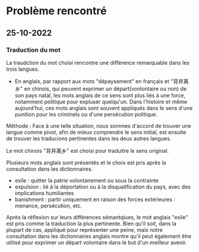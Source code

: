 # Problème rencontré

## 25-10-2022
### Traduction du mot 
La traudction du mot choisi rencontre une différence remarquable dans les trois langues. 
- En anglais, par rapport aux mots "dépaysement" en français et "背井离乡" en chinois, qui peuvent exprimer un départ(vonlontaire ou non) de son pays natal, les mots anglais de ce sens sont plus liés à une force, notamment politique pour expluser quelqu'un. 
Dans l'histoire et même aujourd'hui, ces mots anglais sont souvent appliqués dans le sens d'une punition pour les criminels ou d'une persécution politique.



Méthode :
Face à une telle situation, nous sommes d'accord de trouver une langue comme pivot, afin de mieux comprendre le sens initial, est ensuite de trouver les traducions pertinentes dans les deux autres langues.

Le mot chinois "背井离乡" est choisi pour traduitre le sens original.

Plusieurs mots anglais sont présentés et le choix est pris après la consultation dans les dictionnaires.
- exile : quitter la patrie volontairement ou sous la contrainte
- expulsion : lié à la déportation ou à la disqualification du pays, avec des implications humiliantes
- banishment : partir uniquement en raison des forces extérieures : menance, persécution, etc.

Après la réflexion sur leurs différences sémantqiues, le mot anglais "exile" est pris comme la traduction la plus pertinente. Bien qu'il soit, dans la plupart de cas, appliqué pour représenter une peine, mais notre consultation dans les dictionnaires anglais montre qu'il peut également être utilisé pour exprimer un départ volontaire dans le but d'un meilleur avenir.

## 
